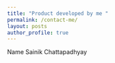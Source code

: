 ```yaml
---
title: "Product developed by me "
permalink: /contact-me/
layout: posts
author_profile: true
---
```



Name Sainik Chattapadhyay

